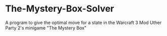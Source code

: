 The-Mystery-Box-Solver
======================

A program to give the optimal move for a state in the Warcraft 3 Mod Uther Party 2's minigame "The Mystery Box"
